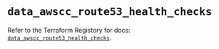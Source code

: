 # `data_awscc_route53_health_checks`

Refer to the Terraform Registory for docs: [`data_awscc_route53_health_checks`](https://registry.terraform.io/providers/hashicorp/awscc/0.70.0/docs/data-sources/route53_health_checks).
